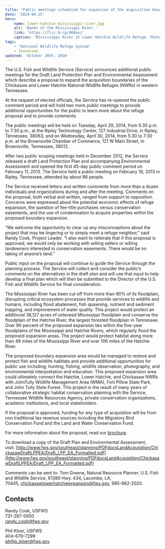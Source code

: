 ```yaml
---
title: 'Public meetings scheduled for expansion of the acquisition boundaries of Chickasaw and Lower Hatchie National Wildlife Refuges'
date: '2014-04-25'
hero:
    name: lower-hatchie-mississippi-river.jpg
    alt: 'Banks of the Mississippi River.'
    link: 'https://flic.kr/p/86Bxoj'
    caption: 'Mississippi River at Lower Hatchie Wildlife Refuge. Photo by <a href=\"https://www.flickr.com/photos/rwklose/\" target=\"_blank\">Roland Klose</a> <a href=\"https://creativecommons.org/licenses/by-nd/2.0/\" target=\"_blank\">CC BY-ND 2.0</a>.'
tags:
    - 'National Wildlife Refuge System'
    - Tennessee
updated: 'October 20th, 2016'
---
```


The U.S. Fish and Wildlife Service (Service) announces additional public meetings for the Draft Land Protection Plan and Environmental Assessment which describe a proposal to expand the acquisition boundaries of the Chickasaw and Lower Hatchie National Wildlife Refuges (NWRs) in western Tennessee.

At the request of elected officials, the Service has re-opened the public comment period and will hold two more public meetings to provide additional opportunities for the public to learn more about the refuge proposal and to provide comments.

The public meetings will be held on Tuesday, April 29, 2014, from 5:30 p.m. to 7:30 p.m., at the Ripley Technology Center, 127 Industrial Drive, in Ripley, Tennessee, 38063; and on Wednesday, April 30, 2014, from 5:30 to 7:30 p.m. at the Brownsville Chamber of Commerce, 121 W Main Street, in Brownsville, Tennessee, 38012.

After two public scoping meetings held in December 2012, the Service released a draft Land Protection Plan and accompanying Environmental Assessment and opened the first 45-day public comment period on February 11, 2013. The Service held a public meeting on February 19, 2013 in Ripley, Tennessee, attended by about 86 people.

The Service received letters and written comments from more than a dozen individuals and organizations during and after the meeting. Comments on the proposal, both verbal and written, ranged from support to opposition. Concerns were expressed about the potential economic effects of refuge expansion, the question of fee-title purchases versus conservation easements, and the use of condemnation to acquire properties within the proposed boundary expansion.

“We welcome the opportunity to clear up any misconceptions about the project that may be lingering or to simply meet a refuge neighbor,” said Randy Cook, Project Leader. “I also want to reiterate that if this proposal is approved, we would only be working with willing sellers or willing landowners interested in conservation easements. There would be no taking of anyone’s land.”

Public input on the proposal will continue to guide the Service through the planning process. The Service will collect and consider the public’s comments on the alternatives in the draft plan and will use that input to help develop a final plan which will then be submitted to the Director of the U.S. Fish and Wildlife Service for final consideration.

The Mississippi River has been cut off from more than 90% of its floodplain, disrupting critical ecosystem processes that provide services to wildlife and humans, including flood abatement, fish spawning, nutrient and sediment trapping, and improvement of water quality. This project would protect an additional 38,127 acres of unleveed Mississippi floodplain and conserve the floodplain of the Hatchie River, the largest forested floodplain in Tennessee. Over 90 percent of the proposed expansion lies within the five-year floodplains of the Mississippi and Hatchie Rivers, which regularly flood the proposed expansion areas. The project would protect habitat along more than 49 miles of the Mississippi River and over 106 miles of the Hatchie River.

The proposed boundary expansion area would be managed to restore and protect fish and wildlife habitats and provide additional opportunities for public use including; hunting, fishing, wildlife observation, photography, and environmental interpretation and education. This proposed expansion area could ultimately connect the Hatchie, Lower Hatchie, and Chickasaw NWRs with JohnTully Wildlife Management Area (WMA), Fort Pillow State Park, and John Tully State Forest. This project is the result of many years of collaborative strategic habitat conservation planning with the Service, Tennessee Wildlife Resources Agency, private conservation organizations, academic institutions, and local stakeholders.

If the proposal is approved, funding for any type of acquisition will be from non traditional tax revenue sources including the Migratory Bird Conservation Fund and the Land and Water Conservation Fund.

For more information about the proposal, read our [brochure](http://www.fws.gov/southeast/news/ChickasawExpansionBrochApril.pdf).

To download a copy of the Draft Plan and Environmental Assessment, visit: [http://www.fws.gov/southeast/planning/PDFdocsLandAcquisition/ChickasawDraftLPPEA/Draft_LPP_EA_Formatted.pdf](http://www.fws.gov/southeast/planning/PDFdocsLandAcquisition/ChickasawDraftLPPEA/Draft_LPP_EA_Formatted.pdf)

Comments can be sent to: Tom Greene, Natural Resource Planner, U.S. Fish and Wildlife Service, 61389 Hwy. 434, Lacombe, LA, 70445, [chickasawlowerhatchieexpansion@fws.gov](mailto:chickasawlowerhatchieexpansion@fws.gov), 985-882-2020.

## Contacts

Randy Cook, USFWS  
731-287-0650  
[randy_cook@fws.gov](mailto:randy_cook@fws.gov)

Phil Kloer, USFWS  
404-679-7299  
[phillip_kloer@fws.gov](mailto:phillip_kloer@fws.gov)

